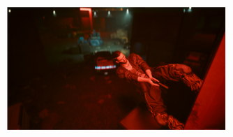 <img src="https://github.com/limjun92/cloudeNativeStudyProject/blob/master/image/photomode_15122023_180212.png" width="500">
